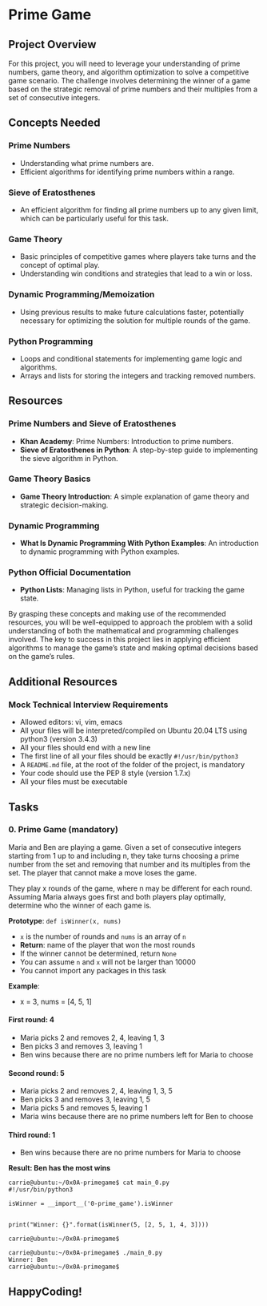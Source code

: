 # Prime Game

## Project Overview
For this project, you will need to leverage your understanding of prime numbers, game theory, and algorithm optimization to solve a competitive game scenario. The challenge involves determining the winner of a game based on the strategic removal of prime numbers and their multiples from a set of consecutive integers.

## Concepts Needed

### Prime Numbers
- Understanding what prime numbers are.
- Efficient algorithms for identifying prime numbers within a range.

### Sieve of Eratosthenes
- An efficient algorithm for finding all prime numbers up to any given limit, which can be particularly useful for this task.

### Game Theory
- Basic principles of competitive games where players take turns and the concept of optimal play.
- Understanding win conditions and strategies that lead to a win or loss.

### Dynamic Programming/Memoization
- Using previous results to make future calculations faster, potentially necessary for optimizing the solution for multiple rounds of the game.

### Python Programming
- Loops and conditional statements for implementing game logic and algorithms.
- Arrays and lists for storing the integers and tracking removed numbers.

## Resources

### Prime Numbers and Sieve of Eratosthenes
- **Khan Academy**: Prime Numbers: Introduction to prime numbers.
- **Sieve of Eratosthenes in Python**: A step-by-step guide to implementing the sieve algorithm in Python.

### Game Theory Basics
- **Game Theory Introduction**: A simple explanation of game theory and strategic decision-making.

### Dynamic Programming
- **What Is Dynamic Programming With Python Examples**: An introduction to dynamic programming with Python examples.

### Python Official Documentation
- **Python Lists**: Managing lists in Python, useful for tracking the game state.

By grasping these concepts and making use of the recommended resources, you will be well-equipped to approach the problem with a solid understanding of both the mathematical and programming challenges involved. The key to success in this project lies in applying efficient algorithms to manage the game’s state and making optimal decisions based on the game’s rules.

## Additional Resources

### Mock Technical Interview Requirements
- Allowed editors: vi, vim, emacs
- All your files will be interpreted/compiled on Ubuntu 20.04 LTS using python3 (version 3.4.3)
- All your files should end with a new line
- The first line of all your files should be exactly `#!/usr/bin/python3`
- A `README.md` file, at the root of the folder of the project, is mandatory
- Your code should use the PEP 8 style (version 1.7.x)
- All your files must be executable

## Tasks

### 0. Prime Game (mandatory)
Maria and Ben are playing a game. Given a set of consecutive integers starting from 1 up to and including n, they take turns choosing a prime number from the set and removing that number and its multiples from the set. The player that cannot make a move loses the game.

They play x rounds of the game, where n may be different for each round. Assuming Maria always goes first and both players play optimally, determine who the winner of each game is.

**Prototype**: `def isWinner(x, nums)`
- `x` is the number of rounds and `nums` is an array of `n`
- **Return**: name of the player that won the most rounds
- If the winner cannot be determined, return `None`
- You can assume `n` and `x` will not be larger than 10000
- You cannot import any packages in this task

**Example**:
- x = 3, nums = [4, 5, 1]

#### First round: 4
- Maria picks 2 and removes 2, 4, leaving 1, 3
- Ben picks 3 and removes 3, leaving 1
- Ben wins because there are no prime numbers left for Maria to choose

#### Second round: 5
- Maria picks 2 and removes 2, 4, leaving 1, 3, 5
- Ben picks 3 and removes 3, leaving 1, 5
- Maria picks 5 and removes 5, leaving 1
- Maria wins because there are no prime numbers left for Ben to choose

#### Third round: 1
- Ben wins because there are no prime numbers for Maria to choose

**Result: Ben has the most wins**
```
carrie@ubuntu:~/0x0A-primegame$ cat main_0.py
#!/usr/bin/python3

isWinner = __import__('0-prime_game').isWinner


print("Winner: {}".format(isWinner(5, [2, 5, 1, 4, 3])))

carrie@ubuntu:~/0x0A-primegame$
```
```
carrie@ubuntu:~/0x0A-primegame$ ./main_0.py
Winner: Ben
carrie@ubuntu:~/0x0A-primegame$
```


## HappyCoding!
